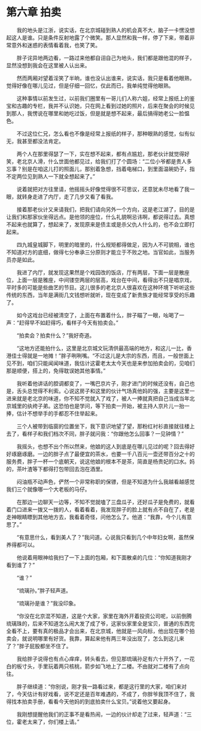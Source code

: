 # 第六章 拍卖


　　我的地头是江浙，说实话，在北京城碰到熟人的机会真不大，脑子一卡愣没想起这人是谁。只是条件反射地露了个微笑。那人显然和我一样，停了下来，带着非常意外和迷惑的表情看着我，也笑了笑。

　　胖子诧异地两边看，一路过来他都自诩自己为地头，我们都是跟他混的样子，显然没想到我会在这里被人认出来。

　　然而两厢对望着淫笑了半晌，谁也没认出谁来，说实话，我只是看着他眼熟，觉得好像在哪儿见过，但是仔细一回忆，仅此而已，我单纯觉得他眼熟。

　　这种事情以前发生过，以前我们圈里有一哥儿们人称六姐，经常上报纸上的鉴宝和古趣的专栏，我并不认识她，只在网上看到过她的照片，后来在聚会的时候见到那人，我愣说在哪里和她吃过饭，但是就是想不起来，最后搞得她老公一脸愠色。

　　不过这位仁兄，怎么看也不像是经常上报纸的样子，那种眼熟的感觉，似有似无，我甚至都没法肯定。

　　两个人在那里得瑟了一下，实在想不起来，都有点尴尬，那老伙计就觉得好笑，老北京人滑，什么世面他都见过，给我们打了个圆场：“二位小爷都是贵人多忘事？别是在咱这儿打的照面儿，那别着急想，挡着电梯口，到里面温碗奶子，指不定两位见到熟人一下就全想起来了。”

　　说着就把对方往里请，他摇摇头好像觉得很不可思议，还意犹未尽地看了我一眼，就转身走进了内厅，走了几步又看了看我。

　　接着那老伙计又来请我们，把我们请向另外一个方向，这是老江湖了，目的是让我们和那家伙坐得远点。是他领的座位，什么礼貌啊忌讳啊，都说得过去。真想不起来也就算了，想起来了，发现原来是债主或是杀父仇人什么的，也不会立即打起来。

　　四九城皇城脚下，明里的暗里的，什么规矩都得做足，因为人不可貌相，谁也不知道对方的底细，做得七分奉承三分原则才能立于不败之地。当官如此，当服务员亦是如此。

　　我进了内厅，就发现这果然是个戏园改的饭店，厅有两层，下面一层是散座位，上面一层是雅座，中间镂空两层的层高，戏台在中间，看得出不只是唱京戏，平时多的可能是些曲艺的节目。这儿很多的老北京人很喜欢在这种环境下听听这些传统的东西，当年是满街几文钱想听就听，现在变成了新贵族才能经常享受的乐趣了。

　　如今这戏台已经被清空了，上面在布置着什么，胖子瞄了一眼，吆喝了一声：“赶得早不如赶得巧，看样子今天有拍卖会。”

　　“拍卖会？拍卖什么？”我好奇道。

　　“这地方还能拍什么，这里是北京城文玩清供最高端的地方，和这儿一比，香港佳士得就是一地摊！”胖子咧咧嘴。“不过这儿是大宗的东西，而且，一般世面上见不到，咱们只能闻闻味道，我估计这霍老太太今天也是来参加拍卖会的，见咱们那是顺便，搭上的，免得耽误她其他事情。”

　　我听着他讲话的腔调都变了，一嘴巴京片子，刚才进门的时候还没有，自己也是，舌头总觉得不利索。心说这房子和这里的伙计气场真他妈的强，主要是这里一进来就是老北京的味道，你不知不觉就入了戏了，被人一捧就真把自己当成当年北京城里的纨绔子弟。这恐怕也是学问，等下拍卖一开始，被主持人京片儿一抬一捧，估计不想举手的手都忍不住举起来。

　　三个人被带到临窗的位置坐下，我下意识地望了望，那粉红衬衫直接就往楼上去了，看样子和我们档次不同，胖子就问我：“你跟他怎么回事？一见钟情？”

　　我摇头，也想不出个所以然来，他娘的这人到底是在哪儿见过的呢？回去得好好琢磨琢磨。一边的胖子点了最便宜的茶水，也要一千八百元一壶还带百分之十的服务费，胖子一杯一个底朝天，说这他娘的根本不是茶，简直是杨贵妃的口水。妈的，茶叶渣等下都得打包带回去泡在酒里。

　　闷油瓶不动声色，俨然一个非常称职的保镖，但是不知道为什么我越看越感觉我们三个就像哪一个大老板的马仔。

　　在那边一边聊天一边等，不知不觉就嗑了三盘瓜子，还好瓜子是免费的，就看着门口进来一拨又一拨的人，看着看着，我发现胖子的脸上就有点不自在了，老是走神眼睛瞟到其他地方去，我看着奇怪，问他怎么了。他道：“我靠，今个儿有意思了。”

　　“有意思什么，看到美人了？”我问道。心说我只看到几个中年妇女啊，虽然保养得都可以。

　　他说着用眼神给我扫了一下上面的包厢，和下面散桌的几位：“你知道我刚才看到谁了？”

　　“谁？”

　　“琉璃孙。”胖子轻声道。

　　“琉璃孙是谁？”我没印象。

　　“你没在北京混不知道，这是个大家，家里在海外开着投资公司呢，以前倒腾琉璃珠的，后来不知道怎么闹大发了成了爷，这家伙家里全是宝贝，普通的东西完全看不上，要有真的极品才会出来，在北京城，他就是一风向标，他出现在哪个拍卖会，就说明哪里有好货。我靠，算起来他有两三年没出现了，怎么到这儿来了？”胖子屁股都坐不住了。

　　我给胖子说得也有点心痒痒，转头看去，但见那琉璃孙足有六十开外了，一花白的板寸头，手里玩着两只核桃，箭步如飞地上了二楼。不由就对二楼有了点向往。

　　胖子继续道：“你别说，刚才我一路看过来，都是这行里的大家，咱们来对了，今天估计有好戏看，说不定还是百年难遇的，不成了，你胖爷我顶不住了，我得找本拍卖手册，看看今天他妈的到底拍卖什么宝贝。”说着他又要起身。

　　我刚想提醒他我们的正事不是看热闹，一边的伙计却走了过来，轻声道：“三位，霍老太来了，你们楼上请。”

